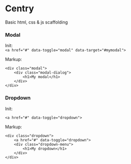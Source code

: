 # Centry

Basic html, css & js scaffolding

### Modal

Init:  
`<a href="#" data-toggle="modal" data-target="#mymodal">`

Markup:

```
<div class="modal">
    <div class="modal-dialog">
        <h1>My modal</h1>
    </div>
</div>
```

### Dropdown

Init:

`<a href="#" data-toggle="dropdown">`

Markup:
```
<div class="dropdown">
    <a href="#" data-toggle="dropdown">
    <div class="dropdown-menu">
        <h1>My dropdown</h1>
    </div>
</div>
```
